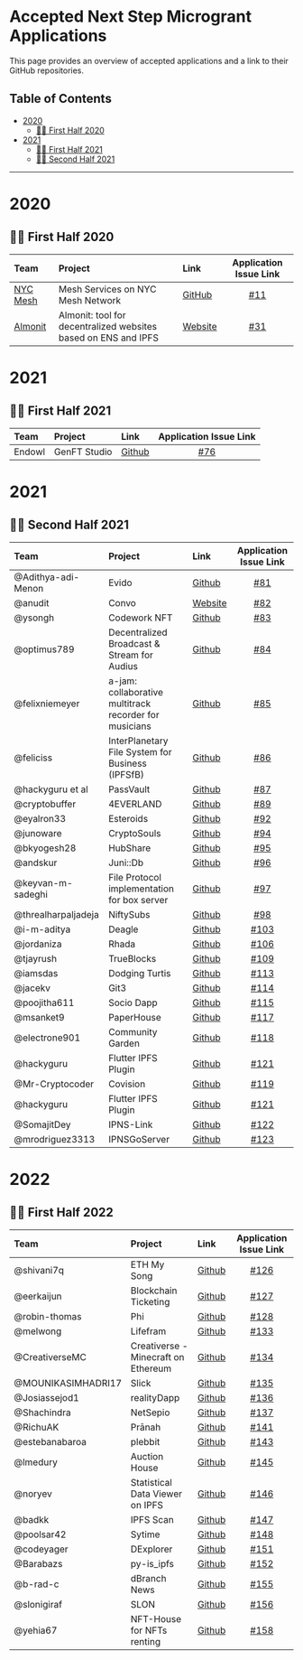 # Accepted Next Step Microgrant Applications <!-- omit in toc -->

This page provides an overview of accepted applications and a link to their GitHub repositories.

## Table of Contents <!-- omit in toc -->

- [2020](#2020)
  - [:surfing_woman: First Half 2020](#surfing_woman---first-half-2020)
- [2021](#2021)
  - [:surfing_woman: First Half 2021](#surfing_woman---first-half-2021)
  - [:surfing_woman: Second Half 2021](#surfing_woman---second-half-2021)
  
---

# 2020

## :surfing_woman: First Half 2020

| Team | Project | Link | Application Issue Link | 
| :--- | :------ | :--- | :--------: | 
| [NYC Mesh](https://www.nycmesh.net/) | Mesh Services on NYC Mesh Network | [GitHub](https://github.com/tomeshnet/toronto-community-network/issues/53) | [#11](https://github.com/ipfs/devgrants/issues/11) |
| [Almonit](https://almonit.club/#/) | Almonit: tool for decentralized websites based on ENS and IPFS | [Website](https://almonit.club) | [#31](https://github.com/ipfs/devgrants/issues/31) |

# 2021

## :surfing_woman: First Half 2021

| Team | Project | Link | Application Issue Link | 
| :--- | :------ | :--- | :--------: | 
| Endowl | GenFT Studio | [Github](https://github.com/ipfs/community/blob/master/projects/genft.md)| [#76](https://github.com/ipfs/devgrants/issues/76) |

# 2021

## :surfing_woman: Second Half 2021

| Team | Project | Link | Application Issue Link | 
| :--- | :------ | :--- | :--------: | 
| @Adithya-adi-Menon | Evido | [Github](https://github.com/Adithya-adi-Menon/ipfs-evido)| [#81](https://github.com/ipfs/devgrants/issues/81) |
| @anudit | Convo | [Website](https://theconvo.space/)| [#82](https://github.com/ipfs/devgrants/issues/82) |
| @ysongh | Codework NFT | [Github](https://github.com/ysongh/Codework-NFT)| [#83](https://github.com/ipfs/devgrants/issues/83) |
| @optimus789 | Decentralized Broadcast & Stream for Audius | [Github](https://github.com/Rishikeshk9/DBS-Decentralized-Broadcaster-Streamer)| [#84](https://github.com/ipfs/devgrants/issues/84) |
| @felixniemeyer | a-jam: collaborative multitrack recorder for musicians | [Github](https://github.com/felixniemeyer/a-jam)| [#85](https://github.com/ipfs/devgrants/issues/85) |
| @feliciss | InterPlanetary File System for Business (IPFSfB) | [Github](https://github.com/feliciss/IPFSfB)| [#86](https://github.com/ipfs/devgrants/issues/86) |
| @hackyguru et al | PassVault | [Github](https://github.com/hackyguru/PassVault) | [#87](https://github.com/ipfs/devgrants/issues/87) |
| @cryptobuffer| 4EVERLAND | [Github](https://github.com/4everland) | [#89](https://github.com/ipfs/devgrants/issues/89) |
| @eyalron33 | Esteroids | [Github](https://github.com/ipfs/community/blob/master/projects/Esteroids.md) | [#92](https://github.com/ipfs/devgrants/issues/92) |
| @junoware | CryptoSouls | [Github](https://github.com/junoware/cryptosouls) | [#94](https://github.com/ipfs/devgrants/issues/94) |
| @bkyogesh28 | HubShare | [Github](https://github.com/bkyogesh28/HubShare) | [#95](https://github.com/ipfs/devgrants/issues/95) |
| @andskur | Juni::Db | [Github](https://github.com/uddugteam/juniDB) | [#96](https://github.com/ipfs/devgrants/issues/96) |
| @keyvan-m-sadeghi | File Protocol implementation for box server | [Github](https://github.com/functionland/box) | [#97](https://github.com/ipfs/devgrants/issues/97) |
| @threalharpaljadeja | NiftySubs | [Github](https://github.com/NiftySubs/niftysubs) | [#98](https://github.com/ipfs/devgrants/issues/) |
| @i-m-aditya | Deagle | [Github](https://github.com/i-m-aditya/Deagle) | [#103](https://github.com/ipfs/devgrants/issues/103) |
| @jordaniza  | Rhada | [Github](https://github.com/RhadaPay) | [#106](https://github.com/ipfs/devgrants/issues/106) |
| @tjayrush | TrueBlocks | [Github](https://github.com/TrueBlocks/trueblocks-core) | [#109](https://github.com/ipfs/devgrants/issues/109) |
| @iamsdas | Dodging Turtis | [Github](https://github.com/Hardikag17/Dodging-Turtis) | [#113](https://github.com/ipfs/devgrants/issues/113) |
| @jacekv | Git3 | [Github](https://github.com/Paper-House/PaperHouse) | [#114](https://github.com/ipfs/devgrants/issues/114) |
| @poojitha611 | Socio Dapp | [Github](https://github.com/MohinishTeja/celo_project) | [#115](https://github.com/ipfs/devgrants/issues/115) |
| @msanket9 | PaperHouse | [Github](https://github.com/varkiwi/git3-frontend) | [#117](https://github.com/ipfs/devgrants/issues/117) |
| @electrone901  | Community Garden | [Github](https://github.com/electrone901/plant-doctor) | [#118](https://github.com/ipfs/devgrants/issues/118) |
| @hackyguru  | Flutter IPFS Plugin | [Github](https://github.com/hackyguru/IPFS-Flutter) | [#121](https://github.com/ipfs/devgrants/issues/121) |
| @Mr-Cryptocoder   | Covision| [Github](https://github.com/Mr-Cryptocoder) | [#119](https://github.com/ipfs/devgrants/issues/119) |
| @hackyguru   | Flutter IPFS Plugin| [Github](https://github.com/hackyguru/IPFS-Flutter) | [#121](https://github.com/ipfs/devgrants/issues/121) |
| @SomajitDey  | IPNS-Link | [Github](https://github.com/ipns-link) | [#122](https://github.com/ipfs/devgrants/issues/122) |
| @mrodriguez3313 | IPNSGoServer | [Github](https://github.com/mrodriguez3313/IPNSGoServer) | [#123](https://github.com/ipfs/devgrants/issues/123) |

# 2022

## :surfing_woman: First Half 2022
| Team | Project | Link | Application Issue Link | 
| :--- | :------ | :--- | :--------: | 
| @shivani7q | ETH My Song | [Github](https://github.com/shivani7q/ETH_my_Song) | [#126](https://github.com/ipfs/devgrants/issues/126) |
| @eerkaijun | Blockchain Ticketing | [Github](https://github.com/eerkaijun/tixlab) | [#127](https://github.com/ipfs/devgrants/issues/127) |
| @robin-thomas | Phi | [Github](https://github.com/robin-thomas/phi) | [#128](https://github.com/ipfs/devgrants/issues/128) |
| @melwong | Lifefram | [Github](https://github.com/lifefram/lf/) | [#133](https://github.com/ipfs/devgrants/issues/133) |
| @CreativerseMC | Creativerse - Minecraft on Ethereum | [Github](https://github.com/CreativerseMC/CreativerseMC-Plugin) | [#134](https://github.com/ipfs/devgrants/issues/134) |
| @MOUNIKASIMHADRI17 | Slick | [Github](https://github.com/MohinishTeja/Slick) | [#135](https://github.com/ipfs/devgrants/issues/135) |
| @Josiassejod1 | realityDapp | [Github](https://github.com/Josiassejod1/realityDapp) | [#136](https://github.com/ipfs/devgrants/issues/136) |
| @Shachindra | NetSepio | [Github](https://github.com/NetSepio/ChromiumExtension) | [#137](https://github.com/ipfs/devgrants/issues/137) |
| @RichuAK | Prānah | [Github](https://github.com/pranah/DBM-client) | [#141](https://github.com/ipfs/devgrants/issues/141) |
| @estebanabaroa | plebbit | [Github](https://github.com/plebbit/plebbit-js#schema) | [#143](https://github.com/ipfs/devgrants/issues/143) |
| @lmedury | Auction House | [Github](https://github.com/lmedury/auctionhouse) | [#145](https://github.com/ipfs/devgrants/issues/145) |
| @noryev | Statistical Data Viewer on IPFS | [Github](https://github.com/galaxyxone/glsx_live2.2) | [#146](https://github.com/ipfs/devgrants/issues/146) |
| @badkk | IPFS Scan | [Github](https://github.com/crustio/ipfsscan) | [#147](https://github.com/ipfs/devgrants/issues/147) |
| @poolsar42 | Sytime | [Github](https://github.com/ThirdRockEngineering/Sytime) | [#148](https://github.com/ipfs/devgrants/issues/148) |
| @codeyager | DExplorer | [Github](https://github.com/codeyager/Dexplorer) | [#151](https://github.com/ipfs/devgrants/issues/151) |
| @Barabazs | py-is_ipfs| [Github](https://github.com/Barabazs/py-is_ipfs) | [#152](https://github.com/ipfs/devgrants/issues/152) |
| @b-rad-c | dBranch News| [Github](https://github.com/b-rad-c/dbranch-desktop) | [#155](https://github.com/ipfs/devgrants/issues/155) |
| @slonigiraf  | SLON| [Github](https://github.com/slonigiraf/slon-ui) | [#156](https://github.com/ipfs/devgrants/issues/156) |
| @yehia67 | NFT-House for NFTs renting| [Github](https://github.com/yehia67/nft-house) | [#158](https://github.com/ipfs/devgrants/issues/158) |
